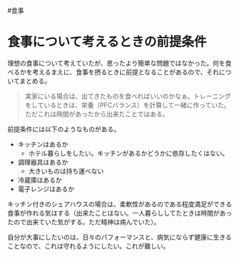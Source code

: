 #食事
# 食事について考えるときの前提条件

理想の食事について考えていたが、思ったより簡単な問題ではなかった。何を食べるかを考えるまえに、食事を摂るときに前提となることがあるので、それについてまとめる。

> 実家にいる場合は、出てきたものを食べればいいのかなぁ。トレーニングをしているときは、栄養（PFCバランス）を計算して一緒に作っていた。ただこれは時間があったから出来たことではある。

前提条件には以下のようなものがある。

- キッチンはあるか
	- ホテル暮らしをしたい。キッチンがあるかどうかに依存したくはない。
- 調理器具はあるか
	- 大きいものは持ち運べない
- 冷蔵庫はあるか
- 電子レンジはあるか

キッチン付きのシェアハウスの場合は、柔軟性があるのである程度満足ができる食事が作れる気はする（出来たことはない。一人暮らししてたときは時間があったので出来ていた気がする。ただ精神は病んでいた）。

自分が大事にしたいのは、日々のパフォーマンスと、病気にならず健康に生きることなので、これは守れるようにしたい。これが難しい。
